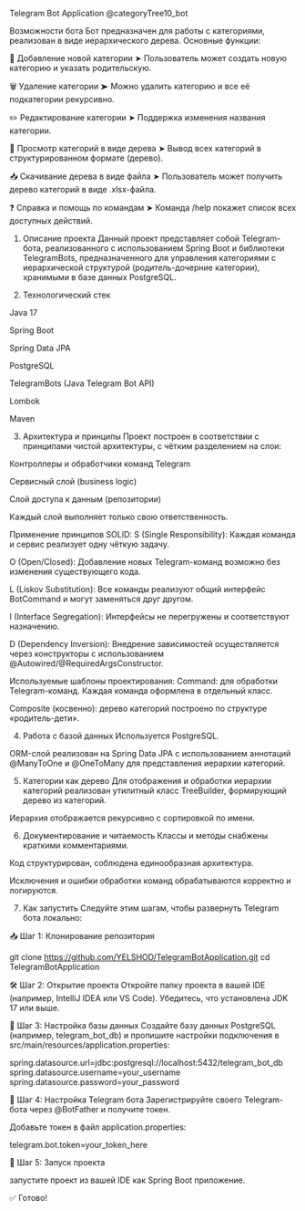 Telegram Bot Application @categoryTree10_bot

Возможности бота
Бот предназначен для работы с категориями, реализован в виде иерархического дерева. Основные функции:

📂 Добавление новой категории
➤ Пользователь может создать новую категорию и указать родительскую.

🗑 Удаление категории
➤ Можно удалить категорию и все её подкатегории рекурсивно.

✏️ Редактирование категории
➤ Поддержка изменения названия категории.

🌳 Просмотр категорий в виде дерева
➤ Вывод всех категорий в структурированном формате (дерево).

📥 Скачивание дерева в виде файла
➤ Пользователь может получить дерево категорий в виде .xlsx-файла.

❓ Справка и помощь по командам
➤ Команда /help покажет список всех доступных действий.

1. Описание проекта
   Данный проект представляет собой Telegram-бота, реализованного с использованием Spring Boot 
   и библиотеки TelegramBots, предназначенного для управления категориями с иерархической структурой
   (родитель-дочерние категории), хранимыми в базе данных PostgreSQL.

2. Технологический стек 

Java 17

Spring Boot

Spring Data JPA

PostgreSQL

TelegramBots (Java Telegram Bot API)

Lombok

Maven

3. Архитектура и принципы
Проект построен в соответствии с принципами чистой архитектуры, с чётким разделением на слои:

Контроллеры и обработчики команд Telegram

Сервисный слой (business logic)

Слой доступа к данным (репозитории)

Каждый слой выполняет только свою ответственность.

Применение принципов SOLID:
S (Single Responsibility): Каждая команда и сервис реализует одну чёткую задачу.

O (Open/Closed): Добавление новых Telegram-команд возможно без изменения существующего кода.

L (Liskov Substitution): Все команды реализуют общий интерфейс BotCommand и могут заменяться друг другом.

I (Interface Segregation): Интерфейсы не перегружены и соответствуют назначению.

D (Dependency Inversion): Внедрение зависимостей осуществляется через конструкторы с 
использованием @Autowired/@RequiredArgsConstructor.

Используемые шаблоны проектирования:
Command: для обработки Telegram-команд. Каждая команда оформлена в отдельный класс.

Composite (косвенно): дерево категорий построено по структуре «родитель-дети».

4. Работа с базой данных
Используется PostgreSQL.

ORM-слой реализован на Spring Data JPA с использованием аннотаций @ManyToOne и @OneToMany 
для представления иерархии категорий.

5. Категории как дерево
Для отображения и обработки иерархии категорий реализован утилитный класс TreeBuilder, 
формирующий дерево из категорий.

Иерархия отображается рекурсивно с сортировкой по имени.

6. Документирование и читаемость
 Классы и методы снабжены краткими комментариями.

Код структурирован, соблюдена единообразная архитектура.

Исключения и ошибки обработки команд обрабатываются корректно и логируются.

7. Как запустить
   Следуйте этим шагам, чтобы развернуть Telegram бота локально:

📥 Шаг 1: Клонирование репозитория

git clone https://github.com/YELSHOD/TelegramBotApplication.git
cd TelegramBotApplication

🛠️ Шаг 2: Открытие проекта
Откройте папку проекта в вашей IDE (например, IntelliJ IDEA или VS Code). Убедитесь, что установлена JDK 17 или выше.

🧱 Шаг 3: Настройка базы данных
Создайте базу данных PostgreSQL (например, telegram_bot_db) и пропишите настройки 
подключения в src/main/resources/application.properties:

spring.datasource.url=jdbc:postgresql://localhost:5432/telegram_bot_db
spring.datasource.username=your_username
spring.datasource.password=your_password

🤖 Шаг 4: Настройка Telegram бота
Зарегистрируйте своего Telegram-бота через @BotFather и получите токен.

Добавьте токен в файл application.properties:

telegram.bot.token=your_token_here

🚀 Шаг 5: Запуск проекта

запустите проект из вашей IDE как Spring Boot приложение.

✅ Готово!

